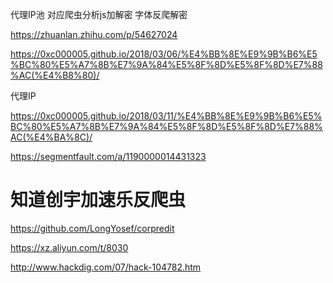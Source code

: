 
代理IP池
对应爬虫分析js加解密
字体反爬解密

https://zhuanlan.zhihu.com/p/54627024

https://0xc000005.github.io/2018/03/06/%E4%BB%8E%E9%9B%B6%E5%BC%80%E5%A7%8B%E7%9A%84%E5%8F%8D%E5%8F%8D%E7%88%AC(%E4%B8%80)/


代理IP

https://0xc000005.github.io/2018/03/11/%E4%BB%8E%E9%9B%B6%E5%BC%80%E5%A7%8B%E7%9A%84%E5%8F%8D%E5%8F%8D%E7%88%AC(%E4%BA%8C)/



https://segmentfault.com/a/1190000014431323


# 知道创宇加速乐反爬虫

https://github.com/LongYosef/corpredit

https://xz.aliyun.com/t/8030

http://www.hackdig.com/07/hack-104782.htm